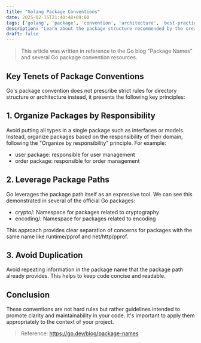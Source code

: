 ```yaml
---
title: "Golang Package Conventions"
date: 2025-02-15T21:40:48+09:00
tags: ['golang', 'package', 'convention', 'architecture', 'best-practices']
description: "Learn about the package structure recommended by the creators of the Go language, common pitfalls, and proven solutions from real-world projects."
draft: false
---
```


> This article was written in reference to the Go blog "Package Names" and several Go package convention resources.

## Key Tenets of Package Conventions

Go's package convention does not prescribe strict rules for directory structure or architecture instead, it presents the following key principles:

## 1. Organize Packages by Responsibility

Avoid putting all types in a single package such as interfaces or models. Instead, organize packages based on the responsibility of their domain, following the "Organize by responsibility" principle. For example:

-   user package: responsible for user management
-   order package: responsible for order management

## 2. Leverage Package Paths

Go leverages the package path itself as an expressive tool.  We can see this demonstrated in several of the official Go packages:

-   crypto/: Namespace for packages related to cryptography
-   encoding/: Namespace for packages related to encoding

This approach provides clear separation of concerns for packages with the same name like runtime/pprof and net/http/pprof.

## 3. Avoid Duplication

Avoid repeating information in the package name that the package path already provides. This helps to keep code concise and readable.

## Conclusion

These conventions are not hard rules but rather guidelines intended to promote clarity and maintainability in your code.  It's important to apply them appropriately to the context of your project.

> Reference: https://go.dev/blog/package-names
